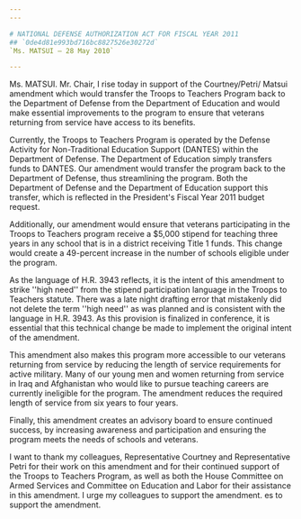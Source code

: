 ```yaml
---
---

# NATIONAL DEFENSE AUTHORIZATION ACT FOR FISCAL YEAR 2011
## `0de4d81e993bd716bc8827526e30272d`
`Ms. MATSUI — 28 May 2010`

---
```



Ms. MATSUI. Mr. Chair, I rise today in support of the Courtney/Petri/
Matsui amendment which would transfer the Troops to Teachers Program 
back to the Department of Defense from the Department of Education and 
would make essential improvements to the program to ensure that 
veterans returning from service have access to its benefits.

Currently, the Troops to Teachers Program is operated by the Defense 
Activity for Non-Traditional Education Support (DANTES) within the 
Department of Defense. The Department of Education simply transfers 
funds to DANTES. Our amendment would transfer the program back to the 
Department of Defense, thus streamlining the program. Both the 
Department of Defense and the Department of Education support this 
transfer, which is reflected in the President's Fiscal Year 2011 budget 
request.

Additionally, our amendment would ensure that veterans participating 
in the Troops to Teachers program receive a $5,000 stipend for teaching 
three years in any school that is in a district receiving Title 1 
funds. This change would create a 49-percent increase in the number of 
schools eligible under the program.

As the language of H.R. 3943 reflects, it is the intent of this 
amendment to strike ''high need'' from the stipend participation 
language in the Troops to Teachers statute. There was a late night 
drafting error that mistakenly did not delete the term ''high need'' as 
was planned and is consistent with the language in H.R. 3943. As this 
provision is finalized in conference, it is essential that this 
technical change be made to implement the original intent of the 
amendment.

This amendment also makes this program more accessible to our 
veterans returning from service by reducing the length of service 
requirements for active military. Many of our young men and women 
returning from service in Iraq and Afghanistan who would like to pursue 
teaching careers are currently ineligible for the program. The 
amendment reduces the required length of service from six years to four 
years.

Finally, this amendment creates an advisory board to ensure continued 
success, by increasing awareness and participation and ensuring the 
program meets the needs of schools and veterans.

I want to thank my colleagues, Representative Courtney and 
Representative Petri for their work on this amendment and for their 
continued support of the Troops to Teachers Program, as well as both 
the House Committee on Armed Services and Committee on Education and 
Labor for their assistance in this amendment. I urge my colleagues to 
support the amendment. es to support the amendment.
